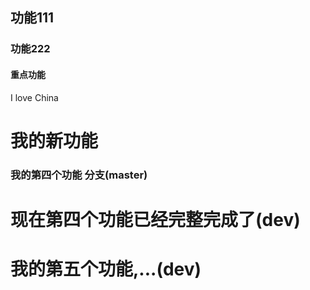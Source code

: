 ## 功能111
### 功能222
#### 重点功能
I love China
# 我的新功能

### 我的第四个功能 分支(master)

# 现在第四个功能已经完整完成了(dev)

# 我的第五个功能,...(dev)
